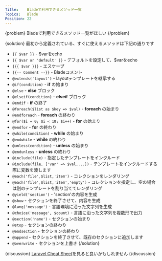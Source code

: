 ```yaml
---
Title:    Bladeで利用できるメソッド一覧
Topics:   Blade
Position: 22
---
```


{problem}
Bladeで利用できるメソッド一覧がほしい
{/problem}

{solution}
最初から定義されている、すぐに使えるメソッドは下記の通りです

* `{{ $var }}` - $varをecho
* `{{ $var or 'default' }}` - デフォルトを設定して、$varをecho
* `{{{ $var }}}` - エスケープ
* `{{-- Comment --}}` - Bladeコメント
* `@extends('layout')` - layoutテンプレートを継承する
* `@if(condition)` - **if** の始まり
* `@else` - **else** ブロック
* `@elseif(condition)` - **elseif** ブロック
* `@endif` -  **if** の終了
* `@foreach($list as $key => $val)` - **foreach** の始まり
* `@endforeach` - **foreach** の終わり
* `@for($i = 0; $i < 10; $i++)` - **for** の始まり
* `@endfor` - **for** の終わり
* `@while(condition)` - **while** の始まり
* `@endwhile` - **while** の終わり
* `@unless(condition)` - **unless** の始まり
* `@endunless` - **unless** の終わり
* `@include(file)` - 指定したテンプレートをインクルード
* `@include(file, ['var' => $val,...])` - テンプレートをインクルードする際に変数を渡します
* `@each('file',$list,'item')` - コレクションをレンダリング
* `@each('file',$list,'item','empty')` - コレクションを指定し、空の場合は別のテンプレートを割り当ててレンダリング
* `@yield('section')` - 'section'の内容を生成
* `@show` - セクションを終了させて、内容を生成
* `@lang('message')` - 言語環境に沿った文字列を生成
* `@choice('message', $count)` - 言語に沿った文字列を複数形で出力
* `@section('name')` - セクションの始まり
* `@stop` - セクションの終わり
* `@endsection` - セクションの終わり
* `@append` - セクションを終了させて、既存のセクションに追加します
* `@overwrite` - セクションを上書き
{/solution}

{discussion}
[Laravel Cheat Sheet](http://cheats.jesse-obrien.ca/)を見ると良いかもしれません
{/discussion}
